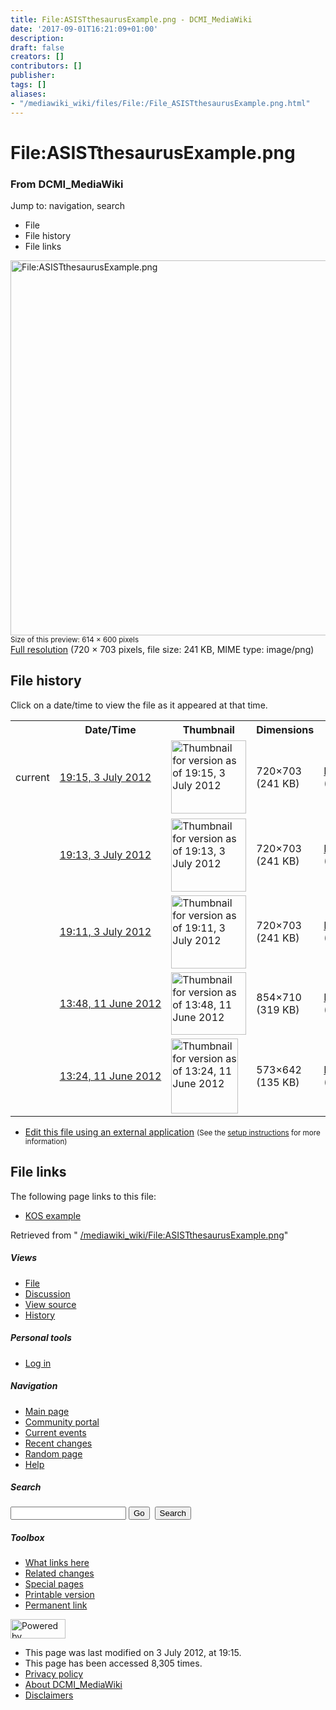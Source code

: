 ```yaml
---
title: File:ASISTthesaurusExample.png - DCMI_MediaWiki
date: '2017-09-01T16:21:09+01:00'
description: 
draft: false
creators: []
contributors: []
publisher: 
tags: []
aliases:
- "/mediawiki_wiki/files/File:/File_ASISTthesaurusExample.png.html"
---
```


<a id="top"></a>
# File:ASISTthesaurusExample.png

### From DCMI\_MediaWiki

Jump to: navigation, search
<!-- start content -->
- File
- File history
- File links

 [<img alt="File:ASISTthesaurusExample.png" src="/images/c/c0/ASISTthesaurusExample.png" width="614" height="600">](/mediawiki_wiki/files/ASISTthesaurusExample.png)  
<small>Size of this preview: 614 × 600 pixels</small>  
 [Full resolution](/images/c/c0/ASISTthesaurusExample.png)‎ (720 × 703 pixels, file size: 241 KB, MIME type: image/png)
<!-- 
NewPP limit report
Preprocessor node count: 0/1000000
Post-expand include size: 0/2097152 bytes
Template argument size: 0/2097152 bytes
Expensive parser function count: 0/100
-->
## File history

Click on a date/time to view the file as it appeared at that time.

<table class="wikitable filehistory">
  <tr>
    <td></td>
    <th>Date/Time</th>
    <th>Thumbnail</th>
    <th>Dimensions</th>
    <th>User</th>
    <th>Comment</th>
  </tr>
  <tr>
    <td>current</td>
    <td class="filehistory-selected" style="white-space: nowrap;"><a href="/mediawiki_wiki/files/ASISTthesaurusExample.png">19:15, 3 July 2012</a></td>
    <td><a href="/images/c/c0/ASISTthesaurusExample.png"><img alt="Thumbnail for version as of 19:15, 3 July 2012" src="/images/c/c0/ASISTthesaurusExample.png" width="120" height="117"></a></td>
    <td>720×703 <span style="white-space: nowrap;">(241 KB)</span>
    </td>
    <td>
      <a href="/index.php?title=User:MarciaZeng&amp;action=edit&amp;redlink=1" class="new mw-userlink" title="User:MarciaZeng (page does not exist)">MarciaZeng</a> <span style="white-space: nowrap;"> <span class="mw-usertoollinks">(<a href="/index.php?title=User_talk:MarciaZeng&amp;action=edit&amp;redlink=1" class="new" title="User talk:MarciaZeng (page does not exist)">Talk</a> | <a href="/index.php/Special:Contributions/MarciaZeng" title="Special:Contributions/MarciaZeng">contribs</a>)</span></span>
    </td>
    <td> <span class="comment">(Reverted to version as of 19:11, 3 July 2012)</span>
    </td>
  </tr>
  <tr>
    <td></td>
    <td style="white-space: nowrap;"><a href="/images/archive/c/c0/20120703191507%21ASISTthesaurusExample.png">19:13, 3 July 2012</a></td>
    <td><a href="/images/archive/c/c0/20120703191507%21ASISTthesaurusExample.png"><img alt="Thumbnail for version as of 19:13, 3 July 2012" src="/images/archive/c/c0/20120703191507%21ASISTthesaurusExample.png" width="120" height="117"></a></td>
    <td>720×703 <span style="white-space: nowrap;">(241 KB)</span>
    </td>
    <td>
      <a href="/index.php?title=User:MarciaZeng&amp;action=edit&amp;redlink=1" class="new mw-userlink" title="User:MarciaZeng (page does not exist)">MarciaZeng</a> <span style="white-space: nowrap;"> <span class="mw-usertoollinks">(<a href="/index.php?title=User_talk:MarciaZeng&amp;action=edit&amp;redlink=1" class="new" title="User talk:MarciaZeng (page does not exist)">Talk</a> | <a href="/index.php/Special:Contributions/MarciaZeng" title="Special:Contributions/MarciaZeng">contribs</a>)</span></span>
    </td>
    <td></td>
  </tr>
  <tr>
    <td></td>
    <td style="white-space: nowrap;"><a href="/images/archive/c/c0/20120703191355%21ASISTthesaurusExample.png">19:11, 3 July 2012</a></td>
    <td><a href="/images/archive/c/c0/20120703191355%21ASISTthesaurusExample.png"><img alt="Thumbnail for version as of 19:11, 3 July 2012" src="/images/archive/c/c0/20120703191355%21ASISTthesaurusExample.png" width="120" height="117"></a></td>
    <td>720×703 <span style="white-space: nowrap;">(241 KB)</span>
    </td>
    <td>
      <a href="/index.php?title=User:MarciaZeng&amp;action=edit&amp;redlink=1" class="new mw-userlink" title="User:MarciaZeng (page does not exist)">MarciaZeng</a> <span style="white-space: nowrap;"> <span class="mw-usertoollinks">(<a href="/index.php?title=User_talk:MarciaZeng&amp;action=edit&amp;redlink=1" class="new" title="User talk:MarciaZeng (page does not exist)">Talk</a> | <a href="/index.php/Special:Contributions/MarciaZeng" title="Special:Contributions/MarciaZeng">contribs</a>)</span></span>
    </td>
    <td></td>
  </tr>
  <tr>
    <td></td>
    <td style="white-space: nowrap;"><a href="/images/archive/c/c0/20120703191116%21ASISTthesaurusExample.png">13:48, 11 June 2012</a></td>
    <td><a href="/images/archive/c/c0/20120703191116%21ASISTthesaurusExample.png"><img alt="Thumbnail for version as of 13:48, 11 June 2012" src="/images/archive/c/c0/20120703191116%21ASISTthesaurusExample.png" width="120" height="100"></a></td>
    <td>854×710 <span style="white-space: nowrap;">(319 KB)</span>
    </td>
    <td>
      <a href="/index.php?title=User:MarciaZeng&amp;action=edit&amp;redlink=1" class="new mw-userlink" title="User:MarciaZeng (page does not exist)">MarciaZeng</a> <span style="white-space: nowrap;"> <span class="mw-usertoollinks">(<a href="/index.php?title=User_talk:MarciaZeng&amp;action=edit&amp;redlink=1" class="new" title="User talk:MarciaZeng (page does not exist)">Talk</a> | <a href="/index.php/Special:Contributions/MarciaZeng" title="Special:Contributions/MarciaZeng">contribs</a>)</span></span>
    </td>
    <td></td>
  </tr>
  <tr>
    <td></td>
    <td style="white-space: nowrap;"><a href="/images/archive/c/c0/20120611134852%21ASISTthesaurusExample.png">13:24, 11 June 2012</a></td>
    <td><a href="/images/archive/c/c0/20120611134852%21ASISTthesaurusExample.png"><img alt="Thumbnail for version as of 13:24, 11 June 2012" src="/images/archive/c/c0/20120611134852%21ASISTthesaurusExample.png" width="107" height="120"></a></td>
    <td>573×642 <span style="white-space: nowrap;">(135 KB)</span>
    </td>
    <td>
      <a href="/index.php?title=User:MarciaZeng&amp;action=edit&amp;redlink=1" class="new mw-userlink" title="User:MarciaZeng (page does not exist)">MarciaZeng</a> <span style="white-space: nowrap;"> <span class="mw-usertoollinks">(<a href="/index.php?title=User_talk:MarciaZeng&amp;action=edit&amp;redlink=1" class="new" title="User talk:MarciaZeng (page does not exist)">Talk</a> | <a href="/index.php/Special:Contributions/MarciaZeng" title="Special:Contributions/MarciaZeng">contribs</a>)</span></span>
    </td>
    <td></td>
  </tr>
</table>

  

- [Edit this file using an external application](/index.php?title=File:ASISTthesaurusExample.png&action=edit&externaledit=true&mode=file "File:ASISTthesaurusExample.png") <small>(See the <a href="http://www.mediawiki.org/wiki/Manual:External_editors" class="external text" rel="nofollow">setup instructions</a> for more information)</small>

## File links

The following page links to this file:

- [KOS example](/index.php/KOS_example "KOS example")

Retrieved from " [/mediawiki_wiki/File:ASISTthesaurusExample.png](/mediawiki_wiki/files/File:/File:ASISTthesaurusExample.png.html)"

<!-- end content -->

##### Views

- [File](/mediawiki_wiki/files/File:/File:ASISTthesaurusExample.png.html)
- [Discussion](/index.php?title=File_talk:ASISTthesaurusExample.png&action=edit&redlink=1 "Discussion about the content page [t]")
- [View source](/index.php?title=File:ASISTthesaurusExample.png&action=edit "This page is protected.
You can view its source [e]")
- [History](/index.php?title=File:ASISTthesaurusExample.png&action=history "Past revisions of this page [h]")

##### Personal tools

- [Log in](/index.php?title=Special:UserLogin&returnto=File:ASISTthesaurusExample.png "You are encouraged to log in; however, it is not mandatory [o]")

<script type="text/javascript"> if (window.isMSIE55) fixalpha(); </script>

##### Navigation

- [Main page](/index.php/Main_Page "Visit the main page [z]")
- [Community portal](/index.php/DCMI_MediaWiki:Community_portal "About the project, what you can do, where to find things")
- [Current events](/index.php/DCMI_MediaWiki:Current_events "Find background information on current events")
- [Recent changes](/index.php/Special:RecentChanges "The list of recent changes in the wiki [r]")
- [Random page](/index.php/Special:Random "Load a random page [x]")
- [Help](/index.php/Help:Contents "The place to find out")

##### <label for="searchInput">Search</label>

<form action="/index.php" id="searchform">
				<input type="hidden" name="title" value="Special:Search">
				<input id="searchInput" title="Search DCMI_MediaWiki" accesskey="f" type="search" name="search">
				<input type="submit" name="go" class="searchButton" id="searchGoButton" value="Go" title="Go to a page with this exact name if exists"> 
				<input type="submit" name="fulltext" class="searchButton" id="mw-searchButton" value="Search" title="Search the pages for this text">
			</form>

##### Toolbox

- [What links here](/index.php/Special:WhatLinksHere/File:ASISTthesaurusExample.png "List of all wiki pages that link here [j]")
- [Related changes](/index.php/Special:RecentChangesLinked/File:ASISTthesaurusExample.png "Recent changes in pages linked from this page [k]")
- [Special pages](/index.php/Special:SpecialPages "List of all special pages [q]")
- [Printable version](/index.php?title=File:ASISTthesaurusExample.png&printable=yes "Printable version of this page [p]")
- [Permanent link](/index.php?title=File:ASISTthesaurusExample.png&oldid=3393 "Permanent link to this revision of the page")

<!-- end of the left (by default at least) column -->

 [<img src="/skins/common/images/poweredby_mediawiki_88x31.png" height="31" width="88" alt="Powered by MediaWiki">](http://www.mediawiki.org/)

- This page was last modified on 3 July 2012, at 19:15.
- This page has been accessed 8,305 times.
- [Privacy policy](/index.php/DCMI_MediaWiki:Privacy_policy "DCMI MediaWiki:Privacy policy")
- [About DCMI\_MediaWiki](/index.php/DCMI_MediaWiki:About "DCMI MediaWiki:About")
- [Disclaimers](/index.php/DCMI_MediaWiki:General_disclaimer "DCMI MediaWiki:General disclaimer")

<script>if (window.runOnloadHook) runOnloadHook();</script><!-- Served in 0.475 secs. -->

